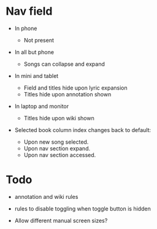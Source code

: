 # Nav field

* In phone
    * Not present

* In all but phone
    * Songs can collapse and expand

* In mini and tablet
    * Field and titles hide upon lyric expansion
    * Titles hide upon annotation shown

* In laptop and monitor
    * Titles hide upon wiki shown

* Selected book column index changes back to default:
    * Upon new song selected.
    * Upon nav section expand.
    * Upon nav section accessed.

# Todo
* annotation and wiki rules
* rules to disable toggling when toggle button is hidden

* Allow different manual screen sizes?
